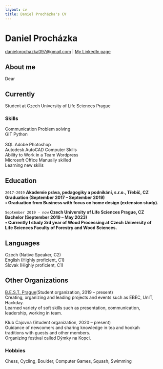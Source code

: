 ```yaml
---
layout: cv
title: Daniel Procházka's CV
---
```

# Daniel Procházka

<div id="webaddress">
<a href="danielprochazka097@gmail.com">danielprochazka097@gmail.com</a>
| <a href="https://www.linkedin.com/in/daniel-procházka-450a5722a/">My LinkedIn page</a>
</div>

## About me
Dear 

## Currently

Student at Czech University of Life Sciences Prague

### Skills
Communication                   Problem solving<br> 
GIT                             Python<br> 		
SQL                             Adobe Photoshop<br> 
Autodesk AutoCAD                Computer Skills<br> 
Ability to Work in a Team       Wordpress<br> 
Microsoft Office				Manually skilled<br> 
Learning new skills 


## Education

`2017-2019`
__Akademie práva, pedagogiky a podnikání, s.r.o., Třebíč, CZ
Graduation (September 2017 – September 2019)<br> 
•	Graduation from Business with focus on home design (extension study).__

`September 2019 - now`
__Czech University of Life Sciences Prague, CZ
Bachelor (September 2019 – May 2023)<br> 
•	Currently I study 3rd year of Wood Processing at Czech University of Life Sciences Faculty of Forestry and Wood Sciences.__


## Languages
Czech (Native Speaker, C2)<br> 
English (Highly proficient, C1)<br> 
Slovak (Highly proficient, C1)<br> 
	

## Other Organizations


[B.E.S.T. Prague](https://bestprague.cz/)(Student organization, 2019 – present)<br> 
    Creating, organizing and leading projects and events such as EBEC, UnIT, Hackday.<br> 
    Learned variety of soft skills such as presentation, communication, leadership, working in team.<br> 

Klub Čajovna (Student organization, 2020 – present)<br> 
    Guidance of newcomers and sharing knowledge in tea and hookah traditions with guests and other members.<br> 
    Organizing festival called Dýmky na Kopci.


### Hobbies
Chess, Cycling, Boulder, Computer Games, Squash, Swimming



<!-- ### Footer

Last updated: February 2022 -->


